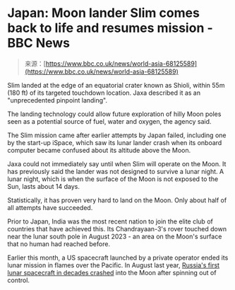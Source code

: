 <!--yml
category: 未分类
date: 2024-05-27 15:19:25
-->

# Japan: Moon lander Slim comes back to life and resumes mission - BBC News

> 来源：[https://www.bbc.co.uk/news/world-asia-68125589](https://www.bbc.co.uk/news/world-asia-68125589)

Slim landed at the edge of an equatorial crater known as Shioli, within 55m (180 ft) of its targeted touchdown location. Jaxa described it as an "unprecedented pinpoint landing".

The landing technology could allow future exploration of hilly Moon poles seen as a potential source of fuel, water and oxygen, the agency said.

The Slim mission came after earlier attempts by Japan failed, including one by the start-up iSpace, which saw its lunar lander crash when its onboard computer became confused about its altitude above the Moon.

Jaxa could not immediately say until when Slim will operate on the Moon. It has previously said the lander was not designed to survive a lunar night. A lunar night, which is when the surface of the Moon is not exposed to the Sun, lasts about 14 days.

Statistically, it has proven very hard to land on the Moon. Only about half of all attempts have succeeded.

Prior to Japan, India was the most recent nation to join the elite club of countries that have achieved this. Its Chandrayaan-3's rover touched down near the lunar south pole in August 2023 - an area on the Moon's surface that no human had reached before.

Earlier this month, a US spacecraft launched by a private operator ended its lunar mission in flames over the Pacific. In August last year, [Russia's first lunar spacecraft in decades crashed](https://www.bbc.com/news/world-europe-66562629) into the Moon after spinning out of control.